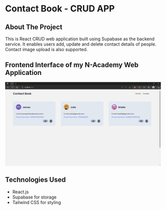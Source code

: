 # Contact Book - CRUD APP

## About The Project 

This is React CRUD web application built using Supabase as the backend service. It enables users add, update and delete contact details of people. Contact image upload is also supported.



## Frontend Interface of my N-Academy Web Application
![Tasky UI](contact.png) 


## Technologies Used

- React.js
- Supabase for storage
- Tailwind CSS for styling


